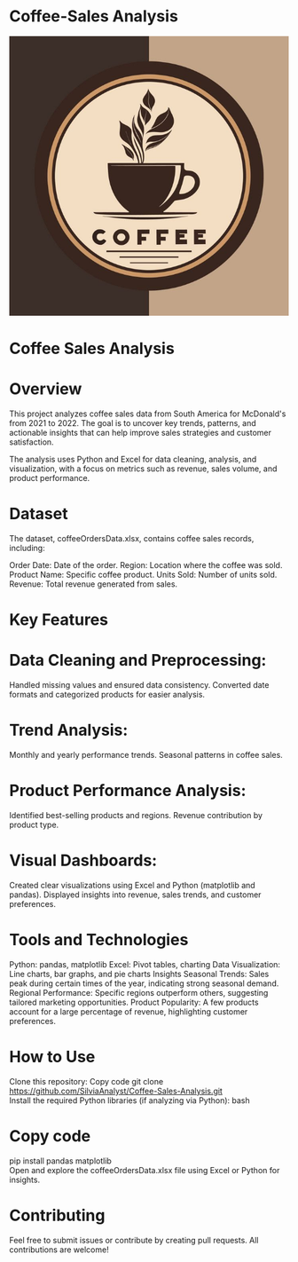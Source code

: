 # Coffee-Sales Analysis

![](https://github.com/SilviaAnalyst/Coffee-Sales-Analysis/blob/main/Coffee%20Cup%20Vector%20Logo%20Design%20Template%20Premium%20Coffee%20Shop%20PNG%20Images%20_%20EPS%20Free%20Download%20-%20Pikbest.jpeg)

#  Coffee Sales Analysis
#  Overview
This project analyzes coffee sales data from South America for McDonald's from 2021 to 2022. The goal is to uncover key trends, patterns, and actionable insights that can help improve sales strategies and customer satisfaction.

The analysis uses Python and Excel for data cleaning, analysis, and visualization, with a focus on metrics such as revenue, sales volume, and product performance.

# Dataset
The dataset, coffeeOrdersData.xlsx, contains coffee sales records, including:

Order Date: Date of the order.
Region: Location where the coffee was sold.
Product Name: Specific coffee product.
Units Sold: Number of units sold.
Revenue: Total revenue generated from sales.

# Key Features
# Data Cleaning and Preprocessing:

Handled missing values and ensured data consistency.
Converted date formats and categorized products for easier analysis.
# Trend Analysis:

Monthly and yearly performance trends.
Seasonal patterns in coffee sales.
# Product Performance Analysis:

Identified best-selling products and regions.
Revenue contribution by product type.
# Visual Dashboards:

Created clear visualizations using Excel and Python (matplotlib and pandas).
Displayed insights into revenue, sales trends, and customer preferences.

# Tools and Technologies
Python: pandas, matplotlib
Excel: Pivot tables, charting
Data Visualization: Line charts, bar graphs, and pie charts
Insights
Seasonal Trends: Sales peak during certain times of the year, indicating strong seasonal demand.
Regional Performance: Specific regions outperform others, suggesting tailored marketing opportunities.
Product Popularity: A few products account for a large percentage of revenue, highlighting customer preferences.

# How to Use
Clone this repository:
Copy code
git clone https://github.com/SilviaAnalyst/Coffee-Sales-Analysis.git  
Install the required Python libraries (if analyzing via Python):
bash
# Copy code
pip install pandas matplotlib  
Open and explore the coffeeOrdersData.xlsx file using Excel or Python for insights.

# Contributing
Feel free to submit issues or contribute by creating pull requests. All contributions are welcome!


